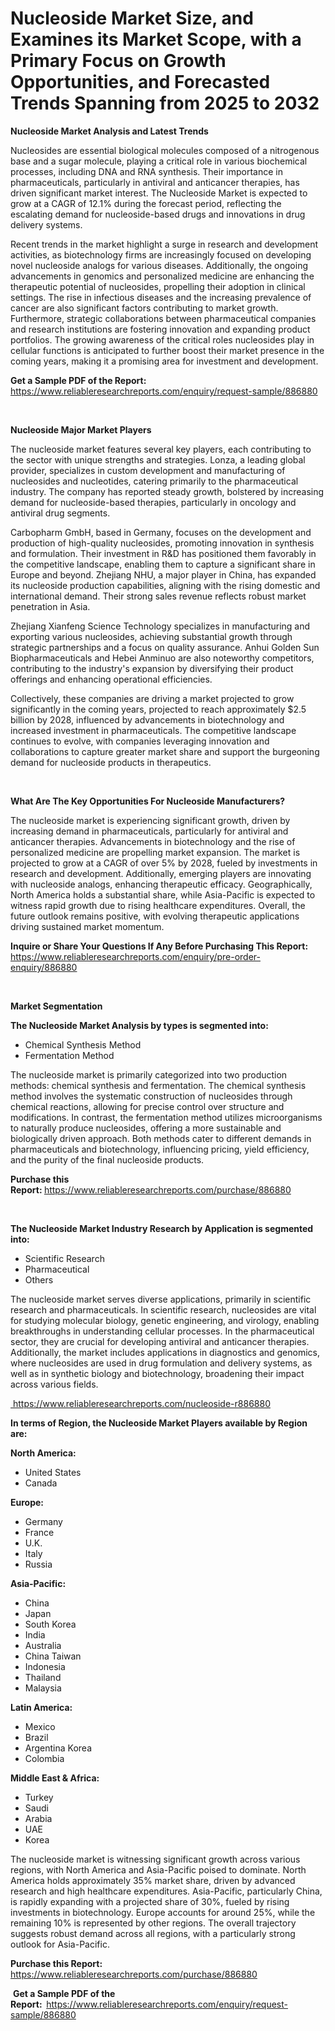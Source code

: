 <p><h1>Nucleoside Market Size, and Examines its Market Scope, with a Primary Focus on Growth Opportunities, and Forecasted Trends Spanning from 2025 to 2032</h1></p><p><strong>Nucleoside Market Analysis and Latest Trends</strong></p>
<p><p>Nucleosides are essential biological molecules composed of a nitrogenous base and a sugar molecule, playing a critical role in various biochemical processes, including DNA and RNA synthesis. Their importance in pharmaceuticals, particularly in antiviral and anticancer therapies, has driven significant market interest. The Nucleoside Market is expected to grow at a CAGR of 12.1% during the forecast period, reflecting the escalating demand for nucleoside-based drugs and innovations in drug delivery systems.</p><p>Recent trends in the market highlight a surge in research and development activities, as biotechnology firms are increasingly focused on developing novel nucleoside analogs for various diseases. Additionally, the ongoing advancements in genomics and personalized medicine are enhancing the therapeutic potential of nucleosides, propelling their adoption in clinical settings. The rise in infectious diseases and the increasing prevalence of cancer are also significant factors contributing to market growth. Furthermore, strategic collaborations between pharmaceutical companies and research institutions are fostering innovation and expanding product portfolios. The growing awareness of the critical roles nucleosides play in cellular functions is anticipated to further boost their market presence in the coming years, making it a promising area for investment and development.</p></p>
<p><strong>Get a Sample PDF of the Report:&nbsp;</strong> <a href="https://www.reliableresearchreports.com/enquiry/request-sample/886880?utm_campaign=3136&utm_medium=2&utm_source=Github&utm_content=ia&utm_term=19042025&utm_id=nucleoside">https://www.reliableresearchreports.com/enquiry/request-sample/886880</a></p>
<p>&nbsp;</p>
<p><strong>Nucleoside Major Market Players</strong></p>
<p><p>The nucleoside market features several key players, each contributing to the sector with unique strengths and strategies. Lonza, a leading global provider, specializes in custom development and manufacturing of nucleosides and nucleotides, catering primarily to the pharmaceutical industry. The company has reported steady growth, bolstered by increasing demand for nucleoside-based therapies, particularly in oncology and antiviral drug segments.</p><p>Carbopharm GmbH, based in Germany, focuses on the development and production of high-quality nucleosides, promoting innovation in synthesis and formulation. Their investment in R&D has positioned them favorably in the competitive landscape, enabling them to capture a significant share in Europe and beyond. Zhejiang NHU, a major player in China, has expanded its nucleoside production capabilities, aligning with the rising domestic and international demand. Their strong sales revenue reflects robust market penetration in Asia.</p><p>Zhejiang Xianfeng Science Technology specializes in manufacturing and exporting various nucleosides, achieving substantial growth through strategic partnerships and a focus on quality assurance. Anhui Golden Sun Biopharmaceuticals and Hebei Anminuo are also noteworthy competitors, contributing to the industry's expansion by diversifying their product offerings and enhancing operational efficiencies.</p><p>Collectively, these companies are driving a market projected to grow significantly in the coming years, projected to reach approximately $2.5 billion by 2028, influenced by advancements in biotechnology and increased investment in pharmaceuticals. The competitive landscape continues to evolve, with companies leveraging innovation and collaborations to capture greater market share and support the burgeoning demand for nucleoside products in therapeutics.</p></p>
<p>&nbsp;</p>
<p><strong>What Are The Key Opportunities For Nucleoside Manufacturers?</strong></p>
<p><p>The nucleoside market is experiencing significant growth, driven by increasing demand in pharmaceuticals, particularly for antiviral and anticancer therapies. Advancements in biotechnology and the rise of personalized medicine are propelling market expansion. The market is projected to grow at a CAGR of over 5% by 2028, fueled by investments in research and development. Additionally, emerging players are innovating with nucleoside analogs, enhancing therapeutic efficacy. Geographically, North America holds a substantial share, while Asia-Pacific is expected to witness rapid growth due to rising healthcare expenditures. Overall, the future outlook remains positive, with evolving therapeutic applications driving sustained market momentum.</p></p>
<p><strong>Inquire or Share Your Questions If Any Before Purchasing This Report:</strong> <a href="https://www.reliableresearchreports.com/enquiry/pre-order-enquiry/886880?utm_campaign=3136&utm_medium=2&utm_source=Github&utm_content=ia&utm_term=19042025&utm_id=nucleoside">https://www.reliableresearchreports.com/enquiry/pre-order-enquiry/886880</a></p>
<p>&nbsp;</p>
<p><strong>Market Segmentation</strong></p>
<p><strong>The Nucleoside Market Analysis by types is segmented into:</strong></p>
<p><ul><li>Chemical Synthesis Method</li><li>Fermentation Method</li></ul></p>
<p><p>The nucleoside market is primarily categorized into two production methods: chemical synthesis and fermentation. The chemical synthesis method involves the systematic construction of nucleosides through chemical reactions, allowing for precise control over structure and modifications. In contrast, the fermentation method utilizes microorganisms to naturally produce nucleosides, offering a more sustainable and biologically driven approach. Both methods cater to different demands in pharmaceuticals and biotechnology, influencing pricing, yield efficiency, and the purity of the final nucleoside products.</p></p>
<p><strong>Purchase this Report:&nbsp;</strong><a href="https://www.reliableresearchreports.com/purchase/886880?utm_campaign=3136&utm_medium=2&utm_source=Github&utm_content=ia&utm_term=19042025&utm_id=nucleoside">https://www.reliableresearchreports.com/purchase/886880</a></p>
<p>&nbsp;</p>
<p><strong>The Nucleoside Market Industry Research by Application is segmented into:</strong></p>
<p><ul><li>Scientific Research</li><li>Pharmaceutical</li><li>Others</li></ul></p>
<p><p>The nucleoside market serves diverse applications, primarily in scientific research and pharmaceuticals. In scientific research, nucleosides are vital for studying molecular biology, genetic engineering, and virology, enabling breakthroughs in understanding cellular processes. In the pharmaceutical sector, they are crucial for developing antiviral and anticancer therapies. Additionally, the market includes applications in diagnostics and genomics, where nucleosides are used in drug formulation and delivery systems, as well as in synthetic biology and biotechnology, broadening their impact across various fields.</p></p>
<p><a href="https://www.reliableresearchreports.com/nucleoside-r886880?utm_campaign=3136&utm_medium=2&utm_source=Github&utm_content=ia&utm_term=19042025&utm_id=nucleoside">&nbsp;https://www.reliableresearchreports.com/nucleoside-r886880</a></p>
<p><strong>In terms of Region, the Nucleoside Market Players available by Region are:</strong></p>
<p>
    <p> <strong> North America: </strong>
        <ul>
            <li>United States</li>
            <li>Canada</li>
        </ul>
        </p> 
    <p> <strong> Europe: </strong>
        <ul>
            <li>Germany</li>
            <li>France</li>
            <li>U.K.</li>
            <li>Italy</li>
            <li>Russia</li>
        </ul>
        </p> 
    <p> <strong> Asia-Pacific: </strong>
        <ul>
            <li>China</li>
            <li>Japan</li>
            <li>South Korea</li>
            <li>India</li>
            <li>Australia</li>
            <li>China Taiwan</li>
            <li>Indonesia</li>
            <li>Thailand</li>
            <li>Malaysia</li>
        </ul>
        </p> 
    <p> <strong> Latin America: </strong>
        <ul>
            <li>Mexico</li>
            <li>Brazil</li>
            <li>Argentina Korea</li>
            <li>Colombia</li>
        </ul>
        </p> 
    <p> <strong> Middle East & Africa: </strong>
        <ul>
            <li>Turkey</li>
            <li>Saudi</li>
            <li>Arabia</li>
            <li>UAE</li>
            <li>Korea</li>
        </ul>
    </p>
    </p>
<p><p>The nucleoside market is witnessing significant growth across various regions, with North America and Asia-Pacific poised to dominate. North America holds approximately 35% market share, driven by advanced research and high healthcare expenditures. Asia-Pacific, particularly China, is rapidly expanding with a projected share of 30%, fueled by rising investments in biotechnology. Europe accounts for around 25%, while the remaining 10% is represented by other regions. The overall trajectory suggests robust demand across all regions, with a particularly strong outlook for Asia-Pacific.</p></p>
<p><strong>Purchase this Report: </strong><a href="https://www.reliableresearchreports.com/purchase/886880?utm_campaign=3136&utm_medium=2&utm_source=Github&utm_content=ia&utm_term=19042025&utm_id=nucleoside">https://www.reliableresearchreports.com/purchase/886880</a></p>
<p>&nbsp;<strong>Get a Sample PDF of the Report:&nbsp;&nbsp;</strong><a href="https://www.reliableresearchreports.com/enquiry/request-sample/886880?utm_campaign=3136&utm_medium=2&utm_source=Github&utm_content=ia&utm_term=19042025&utm_id=nucleoside">https://www.reliableresearchreports.com/enquiry/request-sample/886880</a></p>
<p><strong></strong></p>
<p><p></p><p></p><p></p></p>